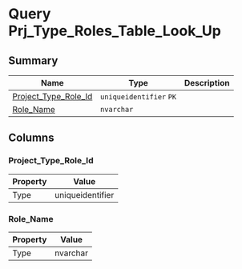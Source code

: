 # Query Prj_Type_Roles_Table_Look_Up


## Summary

| Name | Type | Description |
| - | - | --- |
|[Project_Type_Role_Id](#project_type_role_id)|`uniqueidentifier` `PK`||
|[Role_Name](#role_name)|`nvarchar` ||

## Columns

### Project_Type_Role_Id

| Property | Value |
| - | - |
|Type|uniqueidentifier|

### Role_Name

| Property | Value |
| - | - |
|Type|nvarchar|


